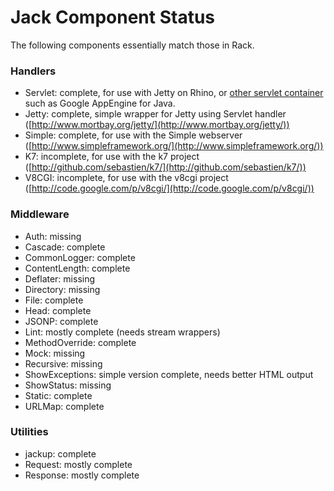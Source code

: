 
Jack Component Status
=====================

The following components essentially match those in Rack.

### Handlers

* Servlet: complete, for use with Jetty on Rhino, or [other servlet container](http://github.com/tlrobinson/jack-servlet/) such as Google AppEngine for Java.
* Jetty: complete, simple wrapper for Jetty using Servlet handler ([http://www.mortbay.org/jetty/](http://www.mortbay.org/jetty/))
* Simple: complete, for use with the Simple webserver ([http://www.simpleframework.org/](http://www.simpleframework.org/))
* K7: incomplete, for use with the k7 project ([http://github.com/sebastien/k7/](http://github.com/sebastien/k7/))
* V8CGI: incomplete, for use with the v8cgi project ([http://code.google.com/p/v8cgi/](http://code.google.com/p/v8cgi/))

### Middleware

* Auth: missing
* Cascade: complete
* CommonLogger: complete
* ContentLength: complete
* Deflater: missing
* Directory: missing
* File: complete
* Head: complete
* JSONP: complete
* Lint: mostly complete (needs stream wrappers)
* MethodOverride: complete
* Mock: missing
* Recursive: missing
* ShowExceptions: simple version complete, needs better HTML output
* ShowStatus: missing
* Static: complete
* URLMap: complete

### Utilities

* jackup: complete
* Request: mostly complete
* Response: mostly complete
